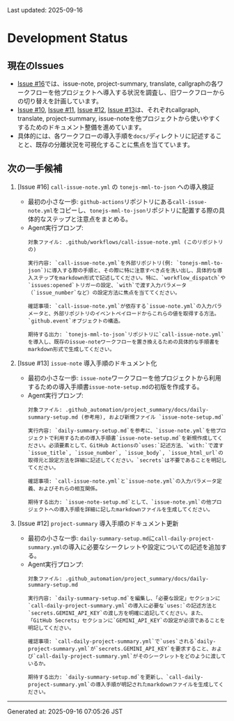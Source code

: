 Last updated: 2025-09-16

# Development Status

## 現在のIssues
- [Issue #16](../issue-notes/16.md)では、issue-note, project-summary, translate, callgraphの各ワークフローを他プロジェクトへ導入する状況を調査し、旧ワークフローからの切り替えを計画しています。
- [Issue #10](../issue-notes/10.md), [Issue #11](../issue-notes/11.md), [Issue #12](../issue-notes/12.md), [Issue #13](../issue-notes/13.md)は、それぞれcallgraph, translate, project-summary, issue-noteを他プロジェクトから使いやすくするためのドキュメント整備を進めています。
- 具体的には、各ワークフローの導入手順を`docs/`ディレクトリに記述することと、既存の分離状況を可視化することに焦点を当てています。

## 次の一手候補
1. [Issue #16] `call-issue-note.yml` の `tonejs-mml-to-json` への導入検証
   - 最初の小さな一歩: `github-actions`リポジトリにある`call-issue-note.yml`をコピーし、`tonejs-mml-to-json`リポジトリに配置する際の具体的なステップと注意点をまとめる。
   - Agent実行プロンプ:
     ```
     対象ファイル: .github/workflows/call-issue-note.yml (このリポジトリの)

     実行内容: `call-issue-note.yml`を外部リポジトリ(例: `tonejs-mml-to-json`)に導入する際の手順と、その際に特に注意すべき点を洗い出し、具体的な導入ステップをmarkdown形式で記述してください。特に、`workflow_dispatch`や`issues:opened`トリガーの設定、`with`で渡す入力パラメータ（`issue_number`など）の設定方法に焦点を当ててください。

     確認事項: `call-issue-note.yml`が依存する`issue-note.yml`の入力パラメータと、外部リポジトリのイベントペイロードからこれらの値を取得する方法。`github.event`オブジェクトの構造。

     期待する出力: `tonejs-mml-to-json`リポジトリに`call-issue-note.yml`を導入し、既存のissue-noteワークフローを置き換えるための具体的な手順書をmarkdown形式で生成してください。
     ```

2. [Issue #13] `issue-note` 導入手順のドキュメント化
   - 最初の小さな一歩: `issue-note`ワークフローを他プロジェクトから利用するための導入手順書`issue-note-setup.md`の初版を作成する。
   - Agent実行プロンプ:
     ```
     対象ファイル: .github_automation/project_summary/docs/daily-summary-setup.md (参考用), および新規ファイル `issue-note-setup.md`

     実行内容: `daily-summary-setup.md`を参考に、`issue-note.yml`を他プロジェクトで利用するための導入手順書`issue-note-setup.md`を新規作成してください。必須要素として、GitHub Actionsの`uses:`記述方法、`with:`で渡す`issue_title`, `issue_number`, `issue_body`, `issue_html_url`の取得元と設定方法を詳細に記述してください。`secrets`は不要であることを明記してください。

     確認事項: `call-issue-note.yml`と`issue-note.yml`の入力パラメータ定義、およびそれらの相互関係。

     期待する出力: `issue-note-setup.md`として、`issue-note.yml`の他プロジェクトへの導入手順を詳細に記したmarkdownファイルを生成してください。
     ```

3. [Issue #12] `project-summary` 導入手順のドキュメント更新
   - 最初の小さな一歩: `daily-summary-setup.md`に`call-daily-project-summary.yml`の導入に必要なシークレットや設定についての記述を追加する。
   - Agent実行プロンプ:
     ```
     対象ファイル: .github_automation/project_summary/docs/daily-summary-setup.md

     実行内容: `daily-summary-setup.md`を編集し、「必要な設定」セクションに`call-daily-project-summary.yml`の導入に必要な`uses:`の記述方法と`secrets.GEMINI_API_KEY`の渡し方を明確に追記してください。また、「GitHub Secrets」セクションに`GEMINI_API_KEY`の設定が必須であることを明記してください。

     確認事項: `call-daily-project-summary.yml`で`uses`される`daily-project-summary.yml`が`secrets.GEMINI_API_KEY`を要求すること、および`call-daily-project-summary.yml`がそのシークレットをどのように渡しているか。

     期待する出力: `daily-summary-setup.md`を更新し、`call-daily-project-summary.yml`の導入手順が明記されたmarkdownファイルを生成してください。
     ```

---
Generated at: 2025-09-16 07:05:26 JST
